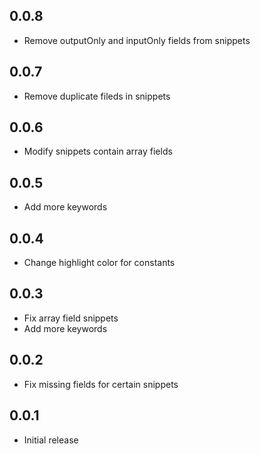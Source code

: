 ## 0.0.8
- Remove outputOnly and inputOnly fields from snippets

## 0.0.7
- Remove duplicate fileds in snippets

## 0.0.6
- Modify snippets contain array fields

## 0.0.5
- Add more keywords

## 0.0.4
- Change highlight color for constants

## 0.0.3
- Fix array field snippets
- Add more keywords

## 0.0.2
- Fix missing fields for certain snippets

## 0.0.1
- Initial release